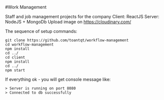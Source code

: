 #Work Management

Staff and job management projects for the company
Client: ReactJS
Server: NodeJS + MongoDb
Upload image on https://cloudinary.com/

The sequence of setup commands:
```
git clone https://github.com/toantqt/workflow-management
cd workflow-management
npm install
cd ../
cd client
npm install
cd ../
npm start

```
If everything ok - you will get console message like:
```
> Server is running on port 8080
> Connected to db successfully
```